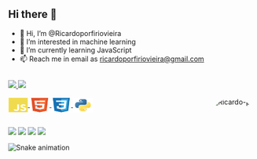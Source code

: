 ## Hi there 👋

- 👋 Hi, I’m @Ricardoporfiriovieira
- 👀 I’m interested in machine learning
- 🌱 I’m currently learning JavaScript
- 📫 Reach me in email as ricardoporfiriovieira@gmail.com


##
<div>
  <a href="https://github.com/Ricardoporfiriovieira">
  <img height="169em" src="https://github-readme-stats.vercel.app/api?username=ricardoporfiriovieira&show_icons=true&theme=radical&include_all_commits=true&count_private=true"/>
  <img height="169em" src="https://github-readme-stats.vercel.app/api/top-langs/?username=ricardoporfiriovieira&layout=compact&langs_count=7&theme=radical"/>
</div>
 
<div style="display: inline_block"><br>
  <img align="center" alt="Ricardo-Js" height="30" width="40" src="https://raw.githubusercontent.com/devicons/devicon/master/icons/javascript/javascript-plain.svg">
  <img align="center" alt="Ricardo-HTML" height="30" width="40" src="https://raw.githubusercontent.com/devicons/devicon/master/icons/html5/html5-original.svg">
  <img align="center" alt="Ricardo-CSS" height="30" width="40" src="https://raw.githubusercontent.com/devicons/devicon/master/icons/css3/css3-original.svg">
  <img align="center" alt="Ricardo-Python" height="30" width="40" src="https://raw.githubusercontent.com/devicons/devicon/master/icons/python/python-original.svg">
  <img align="right" alt="Ricardo-pic" height="150" style="border-radius:50px;" src="https://media3.giphy.com/media/13HgwGsXF0aiGY/giphy.gif?cid=ecf05e47sbo5r5qmivrox5yst5j5fxfj3rmugkfljfjm6i47&rid=giphy.gif&ct=g">
</div>
 
 ##
 
 <div> 
  <a href="https://www.youtube.com/channel/UC5B7bozpraq_5AnTI4HTl_A" target="_blank"><img src="https://img.shields.io/badge/YouTube-FF0000?style=for-the-badge&logo=youtube&logoColor=white" target="_blank"></a>
  <a href="https://instagram.com/ricardoporfiri0" target="_blank"><img src="https://img.shields.io/badge/-Instagram-%23E4405F?style=for-the-badge&logo=instagram&logoColor=white" target="_blank"></a>
  <a href = "mailto:ricardoporfiriovieira@gmail.com"><img src="https://img.shields.io/badge/-Gmail-%23333?style=for-the-badge&logo=gmail&logoColor=white" target="_blank"></a>
  <a href="https://www.linkedin.com/in/ricardo-porf%C3%ADrio-vieira/" target="_blank"><img src="https://img.shields.io/badge/-LinkedIn-%230077B5?style=for-the-badge&logo=linkedin&logoColor=white" target="_blank"></a> 
 
  ![Snake animation](https://github.com/Ricardoporfiriovieira/Ricardoporfiriovieira/blob/output/github-contribution-grid-snake.svg)
 
</div>
 
<!---
Porfiri0/Porfiri0 is a ✨ special ✨ repository because its `README.md` (this file) appears on your GitHub profile.
You can click the Preview link to take a look at your changes.
--->
